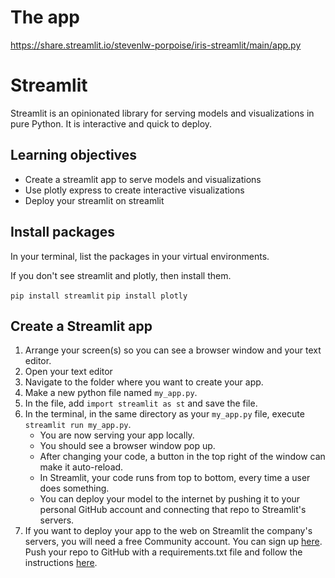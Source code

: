 # The app
https://share.streamlit.io/stevenlw-porpoise/iris-streamlit/main/app.py

# Streamlit 

Streamlit is an opinionated library for serving models and visualizations in pure Python. It is interactive and quick to deploy.

## Learning objectives

- Create a streamlit app to serve models and visualizations
- Use plotly express to create interactive visualizations
- Deploy your streamlit on streamlit

## Install packages

In your terminal, list the packages in your virtual environments.

If you don't see streamlit and plotly, then install them.

`pip install streamlit`
`pip install plotly`

## Create a Streamlit app

1. Arrange your screen(s) so you can see a browser window and your text editor. 
2. Open your text editor
3. Navigate to the folder where you want to create your app.
4. Make a new python file named `my_app.py`.
5. In the file, add `import streamlit as st` and save the file.
6. In the terminal, in the same directory as your `my_app.py` file, execute `streamlit run my_app.py`.
    - You are now serving your app locally.
    - You should see a browser window pop up.
    - After changing your code, a button in the top right of the window can make it auto-reload.
    - In Streamlit, your code runs from top to bottom, every time a user does something.
    - You can deploy your model to the internet by pushing it to your personal GitHub account and connecting that repo to Streamlit's servers.
7. If you want to deploy your app to the web on Streamlit the company's servers, you will need a free Community account. You can sign up [here](https://streamlit.io/cloud). Push your repo to GitHub with a requirements.txt file and follow the instructions [here](https://docs.streamlit.io/streamlit-cloud/get-started/deploy-an-app).

